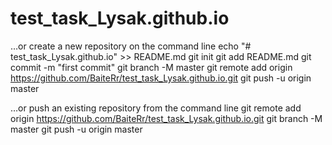 # test_task_Lysak.github.io
…or create a new repository on the command line
echo "# test_task_Lysak.github.io" >> README.md
git init
git add README.md
git commit -m "first commit"
git branch -M master
git remote add origin https://github.com/BaiteRr/test_task_Lysak.github.io.git
git push -u origin master
                
…or push an existing repository from the command line
git remote add origin https://github.com/BaiteRr/test_task_Lysak.github.io.git
git branch -M master
git push -u origin master
